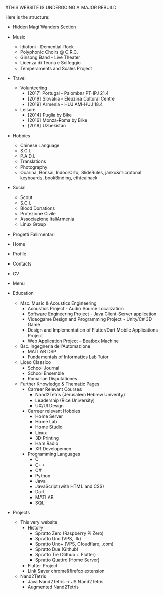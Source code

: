 #THIS WEBSITE IS UNDERGOING A MAJOR REBUILD

Here is the structure:

 - Hidden Magi Wanders Section
  - Music
    - Idiofoni - Demential-Rock
    - Polyphonic Choirs @ C.R.C.
    - Ginsong Band - Live Theater
    - Licenza di Teoria e Solfeggio
    - Temperaments and Scales Project
  - Travel
    - Volunteering
      - [2017] Portugal - Palombar PT-IPJ 21.4
      - [2019] Slovakia - Eleuzina Cultural Centre
      - [2019] Armenia - HUJ AM-HUJ 18.4
    - Leisure
      - [2014] Puglia by Bike
      - [2016] Monza-Roma by Bike
      - [2018] Uzbekistan
  - Hobbies
    - Chinese Language
    - S.C.I.
    - P.A.D.I.
    - Translations
    - Photography
    - Ocarina, Bonsai, IndoorOrto, SlideRules, janko&microtonal keyboards, bookBinding, ethicalhack
  - Social
    - Scout
    - S.C.I.
    - Blood Donations
    - Protezione Civile
    - Associazione ItaliArmenia
    - Linux Group

  - Progetti Fallimentari
 - Home
  - Profile
  - Contacts
  - CV
 - Menu
  - Education
    - Msc. Music & Acoustics Engineering
      - Acoustics Project - Audio Source Localization
      - Software Engineering Project - Java Client-Server application
      - Videogame Design and Programming Project - Unity/C# 3D Game
      - Design and Implementation of Flutter/Dart Mobile Applications Project
      - Web Application Project - Beatbox Machine  
    - Bsc. Ingegneria dell'Automazione
      - MATLAB DSP
      - Fundamentals of Informatics Lab Tutor
    - Liceo Classico
      - School Journal
      - School Ensemble
      - Romanae Disputationes
    - Further Knowledge & Thematic Pages
      - Carreer Relevant Courses
        - Nand2Tetris (Jerusalem Hebrew Univerity)
        - Leadership (Rice University)
        - UX/UI Design
      - Carreer relevant Hobbies
        - Home Server
        - Home Lab
        - Home Studio
        - Linux
        - 3D Printing
        - Ham Radio
        - XR Developemen
      - Programming Languages
        - C
        - C++
        - C#
        - Python
        - Java
        - JavaScript (with HTML and CSS)
        - Dart
        - MATLAB
        - SQL

  - Projects
    - This very website
      - History
        - Spratto Zero (Raspberry Pi Zero)
        - Spratto Uno (VPS, .tk)
        - Spratto Uno+ (VPS, Cloudflare, .com)
        - Spratto Due (Github)
        - Spratto Tre (Github + Flutter)
        - Spratto Quattro (Home Server)
      - Flutter Project
      - Link Saver chrome&firefox extension
    - Nand2Tetris
      - Java Nand2Tetris -> JS Nand2Tetris
      - Augmented Nand2Tetris
